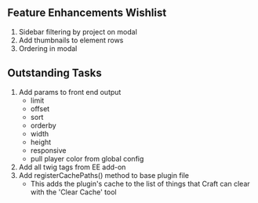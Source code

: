 ## Feature Enhancements Wishlist

1. Sidebar filtering by project on modal
2. Add thumbnails to element rows
3. Ordering in modal

## Outstanding Tasks

1. Add params to front end output
	- limit
	- offset
	- sort
	- orderby
	- width
	- height
	- responsive
	- pull player color from global config
2. Add all twig tags from EE add-on
3. Add registerCachePaths() method to base plugin file
	- This adds the plugin's cache to the list of things that Craft
	can clear with the 'Clear Cache' tool
